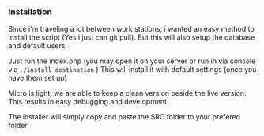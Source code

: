 ### Installation
Since i'm traveling a lot between work stations, i wanted an easy method to install the script (Yes i just can git pull). But this will also setup the database and default users.

Just run the index.php (you may open it on your server or run in via console via  `./install destination` ) This will install it with default settings (once you have them set up)




Micro is light, we are able to keep a clean version beside the live version. This results in easy debugging and development.

The installer will simply copy and paste the SRC folder to your prefered folder
